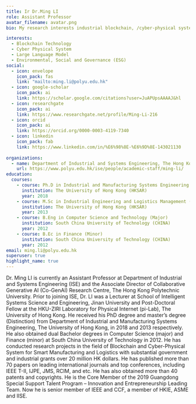 ```yaml
---
title: Ir Dr.Ming LI
role: Assistant Professor
avatar_filename: avatar.png
bio: My research interests industrial blockchain, /cyber-physical system and ESG

interests:
  - Blockchain Technology
  - Cyber Physical System
  - Large Language Model
  - Environmental, Social and Governance (ESG)
social:
  - icon: envelope 
    icon_pack: fas
    link: "mailto:ming.li@polyu.edu.hk"
  - icon: google-scholar
    icon_pack: ai
    link: https://scholar.google.com/citations?user=JuAPUpsAAAAJ&hl
  - icon: researchgate
    icon_pack: ai
    link: https://www.researchgate.net/profile/Ming-Li-216
  - icon: orcid
    icon_pack: ai
    link: https://orcid.org/0000-0003-4119-7340
  - icon: linkedin
    icon_pack: fab
    link: https://www.linkedin.com/in/%E6%98%8E-%E6%9D%8E-143021130
    
organizations:
  - name: Department of Industrial and Systems Engineering, The Hong Kong Polytechnic University
    url: https://www.polyu.edu.hk/ise/people/academic-staff/ming-li/
education:
  courses:
    - course: Ph.D in Industrial and Manufacturing Systems Engineering
      institution: The University of Hong Kong (HKSAR)
      year: 2018
    - course: M.Sc in Industrial Engineering and Logistics Management (Distinction)
      institution: The University of Hong Kong (HKSAR)
      year: 2013
    - course: B.Eng in Computer Science and Technology (Major)
      institution: South China University of Technology (CHINA)
      year: 2012
    - course: B.Ec in Finance (Minor)
      institution: South China University of Technology (CHINA)
      year: 2012
email: ming.li@polyu.edu.hk
superuser: true
highlight_name: true
---
```

Dr. Ming LI is currently an Assistant Professor at Department of Industrial and Systems Engineering (ISE) and the Associate Director of Collaborative Generative AI (Co-GenAI) Research Centre, The Hong Kong Polytechnic University. Prior to joining ISE, Dr. LI was a Lecturer at School of Intelligent Systems Science and Engineering, Jinan University and Post-Doctoral Fellow at the HKU-ZIRI Laboratory for Physical Internet (pi-Lab), The University of Hong Kong. He received his PhD degree and master’s degree (Distinction) from Department of Industrial and Manufacturing Systems Engineering, The University of Hong Kong, in 2018 and 2013 respectively. He also obtained dual Bachelor degrees in Computer Science (major) and Finance (minor) at South China University of Technology in 2012. He has conducted research projects in the field of Blockchain and Cyber-Physical System for Smart Manufacturing and Logistics with substantial government and industrial grants over 20 million HK dollars. He has published more than 70 papers on leading international journals and top conferences, including IEEE T-II, IJPE, JMS, RCIM, and etc. He has also obtained more than 40 patents and copyrights. He is the Core Member of the 2019 Guangdong Special Support Talent Program – Innovation and Entrepreneurship Leading Team. Now he is senior member of IEEE and CCF, a member of HKIE, ASME and IISE.
